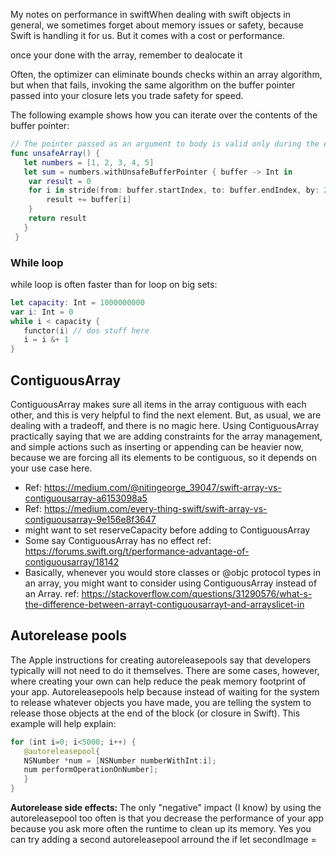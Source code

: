 My notes on performance in swift<!--more-->When dealing with swift objects in general, we sometimes forget about memory issues or safety, because Swift is handling it for us. But it comes with a cost or performance.

once your done with the array, remember to dealocate it

Often, the optimizer can eliminate bounds checks within an array algorithm, but when that fails, invoking the same algorithm on the buffer pointer passed into your closure lets you trade safety for speed.

The following example shows how you can iterate over the contents of the buffer pointer:

```swift
// The pointer passed as an argument to body is valid only during the execution of withUnsafeBufferPointer(_:). Do not store or return the pointer for later use.
func unsafeArray() {
   let numbers = [1, 2, 3, 4, 5]
   let sum = numbers.withUnsafeBufferPointer { buffer -> Int in
    var result = 0
    for i in stride(from: buffer.startIndex, to: buffer.endIndex, by: 2) {
        result += buffer[i]
    }
    return result
   }
 }
```

### While loop
while loop is often faster than for loop on big sets:
```swift
let capacity: Int = 1000000000
var i: Int = 0
while i < capacity {
   functor(i) // dos stuff here
   i = i &+ 1
}
```

## ContiguousArray
ContiguousArray makes sure all items in the array contiguous with each other, and this is very helpful to find the next element. But, as usual, we are dealing with a tradeoff, and there is no magic here. Using ContiguousArray practically saying that we are adding constraints for the array management, and simple actions such as inserting or appending can be heavier now, because we are forcing all its elements to be contiguous, so it depends on your use case here.
- Ref: https://medium.com/@nitingeorge_39047/swift-array-vs-contiguousarray-a6153098a5
- Ref: https://medium.com/every-thing-swift/swift-array-vs-contiguousarray-9e156e8f3647
- might want to set reserveCapacity before adding to ContiguousArray
- Some say ContiguousArray has no effect ref: https://forums.swift.org/t/performance-advantage-of-contiguousarray/18142
- Basically, whenever you would store classes or @objc protocol types in an array, you might want to consider using ContiguousArray instead of an Array. ref: https://stackoverflow.com/questions/31290576/what-s-the-difference-between-arrayt-contiguousarrayt-and-arrayslicet-in


## Autorelease pools
The Apple instructions for creating autoreleasepools say that developers typically will not need to do it themselves. There are some cases, however, where creating your own can help reduce the peak memory footprint of your app. Autoreleasepools help because instead of waiting for the system to release whatever objects you have made, you are telling the system to release those objects at the end of the block (or closure in Swift). This example will help explain:

```swift
for (int i=0; i<5000; i++) {
   @autoreleasepool{
   NSNumber *num = [NSNumber numberWithInt:i];
   num performOperationOnNumber];
   }
}
```

**Autorelease side effects:**
The only "negative" impact (I know) by using the autoreleasepool too often is that you decrease the performance of your app because you ask more often the runtime to clean up its memory. Yes you can try adding a second autoreleasepool arround the if let secondImage =
